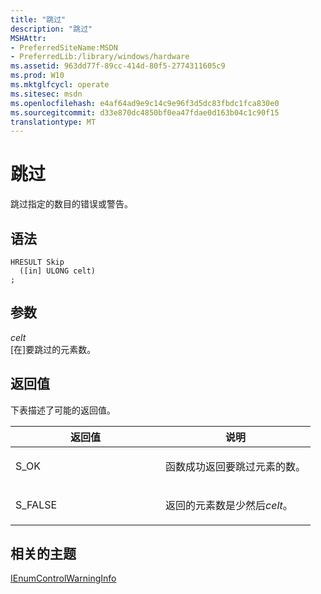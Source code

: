 ```yaml
---
title: "跳过"
description: "跳过"
MSHAttr:
- PreferredSiteName:MSDN
- PreferredLib:/library/windows/hardware
ms.assetid: 963dd77f-89cc-414d-80f5-2774311605c9
ms.prod: W10
ms.mktglfcycl: operate
ms.sitesec: msdn
ms.openlocfilehash: e4af64ad9e9c14c9e96f3d5dc83fbdc1fca830e0
ms.sourcegitcommit: d33e870dc4850bf0ea47fdae0d163b04c1c90f15
translationtype: MT
---
```

# <a name="skip"></a>跳过


跳过指定的数目的错误或警告。

## <a name="syntax"></a>语法


``` syntax
HRESULT Skip
  ([in] ULONG celt)
;
```

## <a name="parameters"></a>参数


<a href="" id="celt"></a>*celt*  
\[在\]要跳过的元素数。

## <a name="return-value"></a>返回值


下表描述了可能的返回值。

<table>
<colgroup>
<col width="50%" />
<col width="50%" />
</colgroup>
<thead>
<tr class="header">
<th>返回值</th>
<th>说明</th>
</tr>
</thead>
<tbody>
<tr class="odd">
<td><p>S_OK</p></td>
<td><p>函数成功返回要跳过元素的数。</p></td>
</tr>
<tr class="even">
<td><p>S_FALSE</p></td>
<td><p>返回的元素数是少然后<em>celt</em>。</p></td>
</tr>
</tbody>
</table>

 

## <a name="related-topics"></a>相关的主题


[IEnumControlWarningInfo](ienumcontrolwarninginfo.md)

 

 







